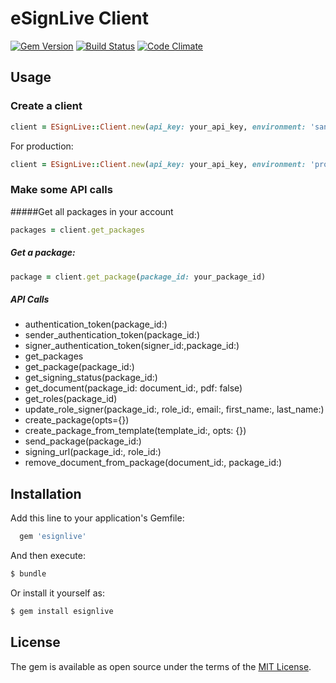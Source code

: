 # eSignLive Client

[![Gem Version](https://d25lcipzij17d.cloudfront.net/badge.svg?id=rb&type=6&v=0.1.3&x2=0)](https://badge.fury.io/rb/esignlive)
[![Build Status](https://travis-ci.org/bjacobson26/esignlive.svg?branch=master)](https://travis-ci.org/bjacobson26/esignlive)
[![Code Climate](https://codeclimate.com/github/bjacobson26/esignlive/badges/gpa.svg)](https://codeclimate.com/github/bjacobson26/esignlive)
## Usage

### Create a client

```ruby
client = ESignLive::Client.new(api_key: your_api_key, environment: 'sandbox')
```

For production:

```ruby
client = ESignLive::Client.new(api_key: your_api_key, environment: 'production')
```


### Make some API calls

#####Get all packages in your account
```ruby
packages = client.get_packages
```

##### Get a package:
```ruby
package = client.get_package(package_id: your_package_id)
```
##### API Calls
- authentication_token(package_id:)
- sender_authentication_token(package_id:)
- signer_authentication_token(signer_id:,package_id:)
- get_packages
- get_package(package_id:)
- get_signing_status(package_id:)
- get_document(package_id: document_id:, pdf: false)
- get_roles(package_id)
- update_role_signer(package_id:, role_id:, email:, first_name:, last_name:)
- create_package(opts={})
- create_package_from_template(template_id:, opts: {})
- send_package(package_id:)
- signing_url(package_id:, role_id:)
- remove_document_from_package(document_id:, package_id:)

## Installation
Add this line to your application's Gemfile:

```ruby
  gem 'esignlive'
```

  And then execute:

```bash
$ bundle
```

Or install it yourself as:

```bash
$ gem install esignlive
```

## License
  The gem is available as open source under the terms of the [MIT License](http://opensource.org/licenses/MIT).

